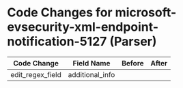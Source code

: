 # Code Changes for microsoft-evsecurity-xml-endpoint-notification-5127 (Parser)

| Code Change | Field Name | Before | After |
|-------------|------------|--------|-------|
| edit_regex_field | additional_info |  |  |